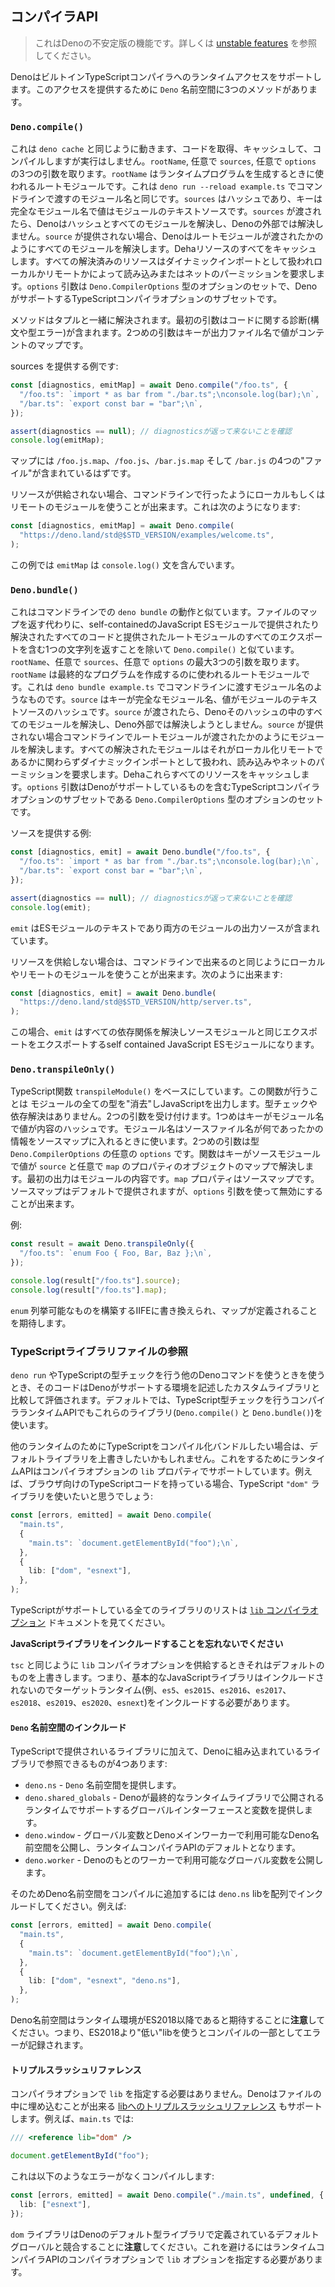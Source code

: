 <!-- ## Compiler API -->
## コンパイラAPI

<!--
> This is an unstable Deno feature. Learn more about
> [unstable features](./stability.md).
-->
> これはDenoの不安定版の機能です。詳しくは [unstable features](./stability.md) を参照してください。

<!--
Deno supports runtime access to the built-in TypeScript compiler. There are
three methods in the `Deno` namespace that provide this access.
-->
DenoはビルトインTypeScriptコンパイラへのランタイムアクセスをサポートします。このアクセスを提供するために `Deno` 名前空間に3つのメソッドがあります。

### `Deno.compile()`

<!--
This works similar to `deno cache` in that it can fetch and cache the code,
compile it, but not run it. It takes up to three arguments, the `rootName`,
optionally `sources`, and optionally `options`. The `rootName` is the root
module which will be used to generate the resulting program. This is like the
module name you would pass on the command line in
`deno run --reload example.ts`. The `sources` is a hash where the key is the
fully qualified module name, and the value is the text source of the module. If
`sources` is passed, Deno will resolve all the modules from within that hash and
not attempt to resolve them outside of Deno. If `sources` are not provided, Deno
will resolve modules as if the root module had been passed on the command line.
Deno will also cache any of these resources. All resolved resources are treated
as dynamic imports and require read or net permissions depending on if they're
local or remote. The `options` argument is a set of options of type
`Deno.CompilerOptions`, which is a subset of the TypeScript compiler options
containing the ones supported by Deno.
-->
これは `deno cache` と同じように動きます、コードを取得、キャッシュして、コンパイルしますが実行はしません。`rootName`, 任意で `sources`, 任意で `options` の3つの引数を取ります。`rootName` はランタイムプログラムを生成するときに使われるルートモジュールです。これは `deno run --reload example.ts` でコマンドラインで渡すのモジュール名と同じです。`sources` はハッシュであり、キーは完全なモジュール名で値はモジュールのテキストソースです。`sources` が渡されたら、Denoはハッシュとすべてのモジュールを解決し、Denoの外部では解決しません。`source` が提供されない場合、Denoはルートモジュールが渡されたかのようにすべてのモジュールを解決します。Dehaリソースのすべてをキャッシュします。すべての解決済みのリソースはダイナミックインポートとして扱われローカルかリモートかによって読み込みまたはネットのパーミッションを要求します。`options` 引数は `Deno.CompilerOptions` 型のオプションのセットで、DenoがサポートするTypeScriptコンパイラオプションのサブセットです。

<!--
The method resolves with a tuple. The first argument contains any diagnostics
(syntax or type errors) related to the code. The second argument is a map where
the keys are the output filenames and the values are the content.
-->
メソッドはタプルと一緒に解決されます。最初の引数はコードに関する診断(構文や型エラー)が含まれます。2つめの引数はキーが出力ファイル名で値がコンテントのマップです。

<!-- An example of providing sources: -->
sources を提供する例です:

<!--
```ts
const [diagnostics, emitMap] = await Deno.compile("/foo.ts", {
  "/foo.ts": `import * as bar from "./bar.ts";\nconsole.log(bar);\n`,
  "/bar.ts": `export const bar = "bar";\n`,
});

assert(diagnostics == null); // ensuring no diagnostics are returned
console.log(emitMap);
```
-->
```ts
const [diagnostics, emitMap] = await Deno.compile("/foo.ts", {
  "/foo.ts": `import * as bar from "./bar.ts";\nconsole.log(bar);\n`,
  "/bar.ts": `export const bar = "bar";\n`,
});

assert(diagnostics == null); // diagnosticsが返って来ないことを確認
console.log(emitMap);
```

<!--
We would expect map to contain 4 "files", named `/foo.js.map`, `/foo.js`,
`/bar.js.map`, and `/bar.js`.
-->
マップには `/foo.js.map`、`/foo.js`、`/bar.js.map` そして `/bar.js` の4つの"ファイル"が含まれているはずです。

<!--
When not supplying resources, you can use local or remote modules, just like you
could do on the command line. So you could do something like this:
-->
リソースが供給されない場合、コマンドラインで行ったようにローカルもしくはリモートのモジュールを使うことが出来ます。これは次のようになります:

```ts
const [diagnostics, emitMap] = await Deno.compile(
  "https://deno.land/std@$STD_VERSION/examples/welcome.ts",
);
```

<!-- In this case `emitMap` will contain a `console.log()` statement. -->
この例では `emitMap` は `console.log()` 文を含んでいます。

### `Deno.bundle()`

<!--
This works a lot like `deno bundle` does on the command line. It is also like
`Deno.compile()`, except instead of returning a map of files, it returns a
single string, which is a self-contained JavaScript ES module which will include
all of the code that was provided or resolved as well as exports of all the
exports of the root module that was provided. It takes up to three arguments,
the `rootName`, optionally `sources`, and optionally `options`. The `rootName`
is the root module which will be used to generate the resulting program. This is
like module name you would pass on the command line in `deno bundle example.ts`.
The `sources` is a hash where the key is the fully qualified module name, and
the value is the text source of the module. If `sources` is passed, Deno will
resolve all the modules from within that hash and not attempt to resolve them
outside of Deno. If `sources` are not provided, Deno will resolve modules as if
the root module had been passed on the command line. All resolved resources are
treated as dynamic imports and require read or net permissions depending if
they're local or remote. Deno will also cache any of these resources. The
`options` argument is a set of options of type `Deno.CompilerOptions`, which is
a subset of the TypeScript compiler options containing the ones supported by
Deno.
-->
これはコマンドラインでの `deno bundle` の動作と似ています。ファイルのマップを返す代わりに、self-containedのJavaScript ESモジュールで提供されたり解決されたすべてのコードと提供されたルートモジュールのすべてのエクスポートを含む1つの文字列を返すことを除いて `Deno.compile()` と似ています。`rootName`、任意で `sources`、任意で `options` の最大3つの引数を取ります。`rootName` は最終的なプログラムを作成するのに使われるルートモジュールです。これは `deno bundle example.ts` でコマンドラインに渡すモジュール名のようなものです。`source` はキーが完全なモジュール名、値がモジュールのテキストソースのハッシュです。`source` が渡されたら、Denoそのハッシュの中のすべてのモジュールを解決し、Deno外部では解決しようとしません。`source` が提供されない場合コマンドラインでルートモジュールが渡されたかのようにモジュールを解決します。すべての解決されたモジュールはそれがローカル化リモートであるかに関わらずダイナミックインポートとして扱われ、読み込みやネットのパーミッションを要求します。Dehaこれらすべてのリソースをキャッシュします。`options` 引数はDenoがサポートしているものを含むTypeScriptコンパイラオプションのサブセットである `Deno.CompilerOptions` 型のオプションのセットです。

<!-- An example of providing sources: -->
ソースを提供する例:

<!--
```ts
const [diagnostics, emit] = await Deno.bundle("/foo.ts", {
  "/foo.ts": `import * as bar from "./bar.ts";\nconsole.log(bar);\n`,
  "/bar.ts": `export const bar = "bar";\n`,
});

assert(diagnostics == null); // ensuring no diagnostics are returned
console.log(emit);
```
-->
```ts
const [diagnostics, emit] = await Deno.bundle("/foo.ts", {
  "/foo.ts": `import * as bar from "./bar.ts";\nconsole.log(bar);\n`,
  "/bar.ts": `export const bar = "bar";\n`,
});

assert(diagnostics == null); // diagnosticsが返って来ないことを確認
console.log(emit);
```

<!--
We would expect `emit` to be the text for an ES module, which would contain the
output sources for both modules.
-->
`emit` はESモジュールのテキストであり両方のモジュールの出力ソースが含まれています。

<!--
When not supplying resources, you can use local or remote modules, just like you
could do on the command line. So you could do something like this:
-->
リソースを供給しない場合は、コマンドラインで出来るのと同じようにローカルやリモートのモジュールを使うことが出来ます。次のように出来ます:

```ts
const [diagnostics, emit] = await Deno.bundle(
  "https://deno.land/std@$STD_VERSION/http/server.ts",
);
```

<!--
In this case `emit` will be a self contained JavaScript ES module with all of
its dependencies resolved and exporting the same exports as the source module.
-->
この場合、`emit` はすべての依存関係を解決しソースモジュールと同じエクスポートをエクスポートするself contained JavaScript ESモジュールになります。

### `Deno.transpileOnly()`

<!--
This is based off of the TypeScript function `transpileModule()`. All this does
is "erase" any types from the modules and emit JavaScript. There is no type
checking and no resolution of dependencies. It accepts up to two arguments, the
first is a hash where the key is the module name and the value is the content.
The only purpose of the module name is when putting information into a source
map, of what the source file name was. The second argument contains optional
`options` of the type `Deno.CompilerOptions`. The function resolves with a map
where the key is the source module name supplied, and the value is an object
with a property of `source` and optionally `map`. The first is the output
contents of the module. The `map` property is the source map. Source maps are
provided by default, but can be turned off via the `options` argument.
-->
TypeScript関数 `transpileModule()` をベースにしています。この関数が行うことは モジュールの全ての型を"消去"しJavaScriptを出力します。型チェックや依存解決はありません。2つの引数を受け付けます。1つめはキーがモジュール名で値が内容のハッシュです。モジュール名はソースファイル名が何であったかの情報をソースマップに入れるときに使います。2つめの引数は型 `Deno.CompilerOptions` の任意の `options` です。関数はキーがソースモジュールで値が `source` と任意で `map` のプロパティのオブジェクトのマップで解決します。最初の出力はモジュールの内容です。`map` プロパティはソースマップです。ソースマップはデフォルトで提供されますが、`options` 引数を使って無効にすることが出来ます。

<!-- An example: -->
例:

```ts
const result = await Deno.transpileOnly({
  "/foo.ts": `enum Foo { Foo, Bar, Baz };\n`,
});

console.log(result["/foo.ts"].source);
console.log(result["/foo.ts"].map);
```

<!--
We would expect the `enum` would be rewritten to an IIFE which constructs the
enumerable, and the map to be defined.
-->
`enum` 列挙可能なものを構築するIIFEに書き換えられ、マップが定義されることを期待します。

<!-- ### Referencing TypeScript library files -->
### TypeScriptライブラリファイルの参照

<!--
When you use `deno run`, or other Deno commands which type check TypeScript,
that code is evaluated against custom libraries which describe the environment
that Deno supports. By default, the compiler runtime APIs which type check
TypeScript also use these libraries (`Deno.compile()` and `Deno.bundle()`).
-->
`deno run` やTypeScriptの型チェックを行う他のDenoコマンドを使うときを使うとき、そのコードはDenoがサポートする環境を記述したカスタムライブラリと比較して評価されます。デフォルトでは、TypeScript型チェックを行うコンパイラランタイムAPIでもこれらのライブラリ(`Deno.compile()` と `Deno.bundle()`)を使います。

<!--
But if you want to compile or bundle TypeScript for some other runtime, you may
want to override the default libraries. To do this, the runtime APIs support the
`lib` property in the compiler options. For example, if you had TypeScript code
that is destined for the browser, you would want to use the TypeScript `"dom"`
library:
-->
他のランタイムのためにTypeScriptをコンパイル化バンドルしたい場合は、デフォルトライブラリを上書きしたいかもしれません。これをするためにランタイムAPIはコンパイラオプションの `lib` プロパティでサポートしています。例えば、ブラウザ向けのTypeScriptコードを持っている場合、TypeScript `"dom"` ライブラリを使いたいと思うでしょう:

```ts
const [errors, emitted] = await Deno.compile(
  "main.ts",
  {
    "main.ts": `document.getElementById("foo");\n`,
  },
  {
    lib: ["dom", "esnext"],
  },
);
```

<!--
For a list of all the libraries that TypeScript supports, see the
[`lib` compiler option](https://www.typescriptlang.org/docs/handbook/compiler-options.html)
documentation.
-->
TypeScriptがサポートしている全てのライブラリのリストは [`lib` コンパイラオプション](https://www.typescriptlang.org/docs/handbook/compiler-options.html) ドキュメントを見てください。

<!-- **Don't forget to include the JavaScript library** -->
**JavaScriptライブラリをインクルードすることを忘れないでください**

<!--
Just like `tsc`, when you supply a `lib` compiler option, it overrides the
default ones, which means that the basic JavaScript library won't be included
and you should include the one that best represents your target runtime (e.g.
`es5`, `es2015`, `es2016`, `es2017`, `es2018`, `es2019`, `es2020` or `esnext`).
-->
`tsc` と同じように `lib` コンパイラオプションを供給するときそれはデフォルトのものを上書きします。つまり、基本的なJavaScriptライブラリはインクルードされないのでターゲットランタイム(例、`es5`、`es2015`、`es2016`、`es2017`、`es2018`、`es2019`、`es2020`、`esnext`)をインクルードする必要があります。

<!-- #### Including the `Deno` namespace -->
#### `Deno` 名前空間のインクルード

<!--
In addition to the libraries that are provided by TypeScript, there are four
libraries that are built into Deno that can be referenced:
-->
TypeScriptで提供されいるライブラリに加えて、Denoに組み込まれているライブラリで参照できるものが4つあります:

<!--
- `deno.ns` - Provides the `Deno` namespace.
- `deno.shared_globals` - Provides global interfaces and variables which Deno
  supports at runtime that are then exposed by the final runtime library.
- `deno.window` - Exposes the global variables plus the Deno namespace that are
  available in the Deno main worker and is the default for the runtime compiler
  APIs.
- `deno.worker` - Exposes the global variables that are available in workers
  under Deno.
-->
- `deno.ns` - `Deno` 名前空間を提供します。
- `deno.shared_globals` - Denoが最終的なランタイムライブラリで公開されるランタイムでサポートするグローバルインターフェースと変数を提供します。
- `deno.window` - グローバル変数とDenoメインワーカーで利用可能なDeno名前空間を公開し、ランタイムコンパイラAPIのデフォルトとなります。
- `deno.worker` - Denoのもとのワーカーで利用可能なグローバル変数を公開します。

<!--
So to add the Deno namespace to a compilation, you would include the `deno.ns`
lib in the array. For example:
-->
そのためDeno名前空間をコンパイルに追加するには `deno.ns` libを配列でインクルードしてください。例えば:

```ts
const [errors, emitted] = await Deno.compile(
  "main.ts",
  {
    "main.ts": `document.getElementById("foo");\n`,
  },
  {
    lib: ["dom", "esnext", "deno.ns"],
  },
);
```

<!--
**Note** that the Deno namespace expects a runtime environment that is at least
ES2018 or later. This means if you use a lib "lower" than ES2018 you will get
errors logged as part of the compilation.
-->
Deno名前空間はランタイム環境がES2018以降であると期待することに**注意**してください。つまり、ES2018より"低い"libを使うとコンパイルの一部としてエラーが記録されます。

<!-- #### Using the triple slash reference -->
#### トリプルスラッシュリファレンス

<!--
You do not have to specify the `lib` in the compiler options. Deno also supports
[the triple-slash reference to a lib](https://www.typescriptlang.org/docs/handbook/triple-slash-directives.html#-reference-lib-).
which can be embedded in the contents of the file. For example, if you have a
`main.ts` like:
-->
コンパイラオプションで `lib` を指定する必要はありません。Denoはファイルの中に埋め込むことが出来る [libへのトリプルスラッシュリファレンス](https://www.typescriptlang.org/docs/handbook/triple-slash-directives.html#-reference-lib-) もサポートします。例えば、`main.ts` では:

```ts
/// <reference lib="dom" />

document.getElementById("foo");
```

<!-- It would compile without errors like this: -->
これは以下のようなエラーがなくコンパイルします:

```ts
const [errors, emitted] = await Deno.compile("./main.ts", undefined, {
  lib: ["esnext"],
});
```

<!--
**Note** that the `dom` library conflicts with some of the default globals that
are defined in the default type library for Deno. To avoid this, you need to
specify a `lib` option in the compiler options to the runtime compiler APIs.
-->
`dom` ライブラリはDenoのデフォルト型ライブラリで定義されているデフォルトグローバルと競合することに**注意**してください。これを避けるにはランタイムコンパイラAPIのコンパイラオプションで `lib` オプションを指定する必要があります。
